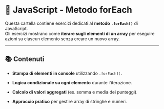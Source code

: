 # 🔄 JavaScript - Metodo forEach

Questa cartella contiene esercizi dedicati al **metodo `.forEach()`** di JavaScript.  
Gli esercizi mostrano come **iterare sugli elementi di un array** per eseguire azioni su ciascun elemento senza creare un nuovo array.

---

## 📚 Contenuti

- **Stampa di elementi in console** utilizzando `.forEach()`.

- **Logica condizionale su ogni elemento** durante l'iterazione.

- **Calcolo di valori aggregati** (es. somma e media dei punteggi).

- **Approccio pratico** per gestire array di stringhe e numeri.